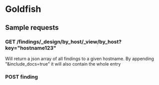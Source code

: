 # Goldfish

## Sample requests

### GET /findings/_design/by_host/_view/by_host?key="hostname123"

Will return a json array of all findings to a given hostname.
By appending "&include_docs=true" it will also contain the whole entry

### POST finding

